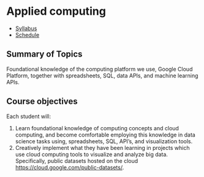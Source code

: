 Applied computing
====

* [Syllabus](./syllabus.md)
* [Schedule](./schedule.md)

## Summary of Topics
Foundational knowledge of the computing platform we use, Google Cloud Platform, together with spreadsheets, SQL, data APIs, and machine learning APIs.

## Course objectives 
Each student will: 
1. Learn foundational knowledge of computing concepts and cloud computing, and become comfortable employing this knowledge in data science tasks using, spreadsheets, SQL, API’s, and visualization tools.
2. Creatively implement what they have been learning in projects which use cloud computing tools to visualize and analyze big data. Specifically, public datasets hosted on the cloud https://cloud.google.com/public-datasets/.
